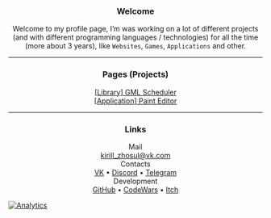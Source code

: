 <h3 align="center">Welcome</h3>
<p align="center">
  Welcome to my profile page, I’m was working on a lot of different projects (and with different programming languages / technologies) for all the time (more about 3 years), like <code>Websites</code>, <code>Games</code>, <code>Applications</code> and other.<br>
</p>

<hr>

<h3 align="center">Pages (Projects)</h3>
<p align="center">
  <a href="https://kirillzhosul.github.io/gamemaker-scheduler">[Library] GML Scheduler</a><br>
  <a href="https://kirillzhosul.github.io/gamemaker-paint-editor">[Application] Paint Editor</a>
</p>

<hr>
<h3 align="center">Links</h3>
<p align="center">
  Mail<br>
  <a href="mailto: kirill_zhosul@vk.com">kirill_zhosul@vk.com</a><br>
  Contacts<br>
  <a href="https://vk.com/kirillzhosul">VK</a> •
  <a href="https://discordapp.com/users/636928558203273216/">Discord</a> •
  <a href="https://t.me/kirillzhosul">Telegram</a><br>
  Development<br>
  <a href="https://github.com/kirillzhosul">GitHub</a> •
  <a href="https://www.codewars.com/users/Kirill%20Zhosul">CodeWars</a> •
  <a href="https://kirillzhosul.itch.io/">Itch</a>
</p>

[![Analytics](https://ga-beacon.appspot.com/G-JK68YFSWT3/welcome-page)](https://github.com/igrigorik/ga-beacon)
